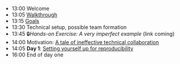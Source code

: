 
- 13:00 Welcome   
- 13:05 [Walkthrough](presentation/presentation.html#/walkthrough-of-the-agenda)     
- 13:15 [Goals](presentation/presentation.html#/goals)                         
- 13:30 Technical setup, possible team formation
- 13:45 🔒*Hands-on Exercise: A very imperfect example* (link coming)
- 14:00 Motivation: [A tale of ineffective technical collaboration](https://utoronto-my.sharepoint.com/:p:/g/personal/michael_stepner_utoronto_ca/EQw-DkVwVvRKsFqMDR2poHYBzUCa4HeG02YJYB6fLqiUnA?e=EdbCxS)
- 14:05 **Day 1**: [Setting yourself up for reproducibility](https://larsvilhuber.github.io/day1-tutorial/)             
- 16:00 End of day one